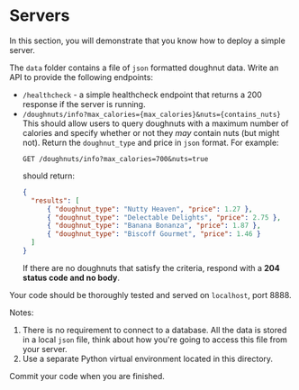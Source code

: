 # Servers

In this section, you will demonstrate that you know how to deploy a simple server.

The `data` folder contains a file of `json` formatted doughnut data. Write an API to provide the following endpoints:

- `/healthcheck` - a simple healthcheck endpoint that returns a 200 response if the server is running.
- `/doughnuts/info?max_calories={max_calories}&nuts={contains_nuts}`
  This should allow users to query doughnuts with a maximum number of calories and specify whether or
  not they _may_ contain nuts (but might not). Return the `doughnut_type` and price in `json` format. For
  example:
  ```
  GET /doughnuts/info?max_calories=700&nuts=true
  ```
  should return:
  ```json
  {
  	"results": [
  		{ "doughnut_type": "Nutty Heaven", "price": 1.27 },
  		{ "doughnut_type": "Delectable Delights", "price": 2.75 },
  		{ "doughnut_type": "Banana Bonanza", "price": 1.87 },
  		{ "doughnut_type": "Biscoff Gourmet", "price": 1.46 }
  	]
  }
  ```
  If there are no doughnuts that satisfy the criteria, respond with a **204 status code and no body**.

Your code should be thoroughly tested and served on `localhost`, port 8888.

Notes:

1. There is no requirement to connect to a database. All the data is stored in a local `json` file, think about how you're going to access this file from your server.
2. Use a separate Python virtual environment located in this directory.

Commit your code when you are finished.
